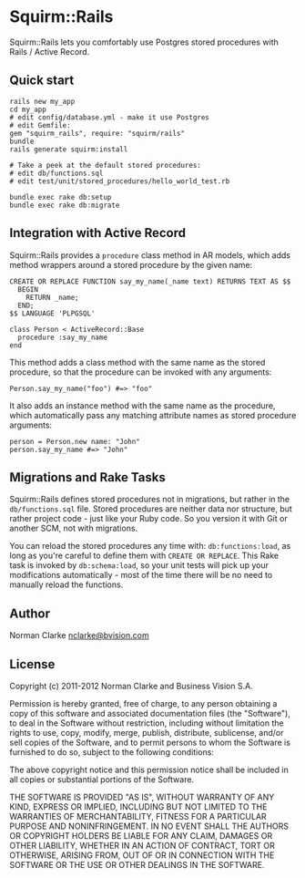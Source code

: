 # Squirm::Rails

Squirm::Rails lets you comfortably use Postgres stored procedures with Rails /
Active Record.

## Quick start

    rails new my_app
    cd my_app
    # edit config/database.yml - make it use Postgres
    # edit Gemfile:
    gem "squirm_rails", require: "squirm/rails"
    bundle
    rails generate squirm:install

    # Take a peek at the default stored procedures:
    # edit db/functions.sql
    # edit test/unit/stored_procedures/hello_world_test.rb

    bundle exec rake db:setup
    bundle exec rake db:migrate

## Integration with Active Record

Squirm::Rails provides a `procedure` class method in AR models, which adds method
wrappers around a stored procedure by the given name:

    CREATE OR REPLACE FUNCTION say_my_name(_name text) RETURNS TEXT AS $$
      BEGIN
        RETURN _name;
      END;
    $$ LANGUAGE 'PLPGSQL'

    class Person < ActiveRecord::Base
      procedure :say_my_name
    end

This method adds a class method with the same name as the stored procedure, so that
the procedure can be invoked with any arguments:

    Person.say_my_name("foo") #=> "foo"

It also adds an instance method with the same name as the procedure, which
automatically pass any matching attribute names as stored procedure arguments:

    person = Person.new name: "John"
    person.say_my_name #=> "John"

## Migrations and Rake Tasks

Squirm::Rails defines stored procedures not in migrations, but rather in the
`db/functions.sql` file. Stored procedures are neither data nor structure, but
rather project code - just like your Ruby code. So you version it with Git or
another SCM, not with migrations.

You can reload the stored procedures any time with: `db:functions:load`, as long
as you're careful to define them with `CREATE OR REPLACE`. This Rake task is
invoked by `db:schema:load`, so your unit tests will pick up your modifications
automatically - most of the time there will be no need to manually reload the
functions.

## Author

Norman Clarke <nclarke@bvision.com>

## License

Copyright (c) 2011-2012 Norman Clarke and Business Vision S.A.

Permission is hereby granted, free of charge, to any person obtaining a copy
of this software and associated documentation files (the "Software"), to deal
in the Software without restriction, including without limitation the rights
to use, copy, modify, merge, publish, distribute, sublicense, and/or sell
copies of the Software, and to permit persons to whom the Software is
furnished to do so, subject to the following conditions:

The above copyright notice and this permission notice shall be included in all
copies or substantial portions of the Software.

THE SOFTWARE IS PROVIDED "AS IS", WITHOUT WARRANTY OF ANY KIND, EXPRESS OR
IMPLIED, INCLUDING BUT NOT LIMITED TO THE WARRANTIES OF MERCHANTABILITY,
FITNESS FOR A PARTICULAR PURPOSE AND NONINFRINGEMENT. IN NO EVENT SHALL THE
AUTHORS OR COPYRIGHT HOLDERS BE LIABLE FOR ANY CLAIM, DAMAGES OR OTHER
LIABILITY, WHETHER IN AN ACTION OF CONTRACT, TORT OR OTHERWISE, ARISING FROM,
OUT OF OR IN CONNECTION WITH THE SOFTWARE OR THE USE OR OTHER DEALINGS IN THE
SOFTWARE.
